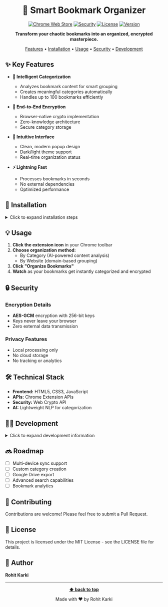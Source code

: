 <div align="center">

# 🔖 Smart Bookmark Organizer

[![Chrome Web Store](https://img.shields.io/badge/Platform-Chrome-blue.svg)]()
[![Security](https://img.shields.io/badge/Security-End--to--End%20Encryption-green.svg)]()
[![License](https://img.shields.io/badge/License-MIT-yellow.svg)]()
[![Version](https://img.shields.io/badge/Version-1.0.0-orange.svg)]()

**Transform your chaotic bookmarks into an organized, encrypted masterpiece.**

[Features](#✨-key-features) • [Installation](#🚀-installation) • [Usage](#💡-usage) • [Security](#🔒-security) • [Development](#👨‍💻-development)


</div>

## ✨ Key Features

- **🤖 Intelligent Categorization**
  - Analyzes bookmark content for smart grouping
  - Creates meaningful categories automatically
  - Handles up to 100 bookmarks efficiently

- **🔐 End-to-End Encryption**
  - Browser-native crypto implementation
  - Zero-knowledge architecture
  - Secure category storage

- **🎯 Intuitive Interface**
  - Clean, modern popup design
  - Dark/light theme support
  - Real-time organization status

- **⚡ Lightning Fast**
  - Processes bookmarks in seconds
  - No external dependencies
  - Optimized performance

## 🚀 Installation

<details>
<summary>Click to expand installation steps</summary>

1. Clone this repository:
   ```bash
   git clone https://github.com/yourusername/smart-bookmark-organizer.git
   ```

2. Open Chrome and navigate to:
   ```
   chrome://extensions
   ```

3. Enable "Developer mode" in the top right

4. Click "Load unpacked" and select the cloned directory

5. The extension icon should appear in your Chrome toolbar

</details>

## 💡 Usage

1. **Click the extension icon** in your Chrome toolbar
2. **Choose organization method:**
   - By Category (AI-powered content analysis)
   - By Website (domain-based grouping)
3. **Click "Organize Bookmarks"**
4. **Watch** as your bookmarks get instantly categorized and encrypted

## 🔒 Security

### Encryption Details

- **AES-GCM** encryption with 256-bit keys
- Keys never leave your browser
- Zero external data transmission

### Privacy Features

- Local processing only
- No cloud storage
- No tracking or analytics

## 🛠️ Technical Stack

- **Frontend:** HTML5, CSS3, JavaScript
- **APIs:** Chrome Extension APIs
- **Security:** Web Crypto API
- **AI:** Lightweight NLP for categorization

## 👨‍💻 Development

<details>
<summary>Click to expand development information</summary>

### Project Structure

```
├── manifest.json     # Extension configuration
├── popup.html       # Extension popup UI
├── popup.js         # Popup logic
├── background.js    # Background processing
└── tests.js         # Unit tests
```

### Running Tests

```javascript
// Open Chrome DevTools and run:
await runTests();
```

</details>

## 🔜 Roadmap

- [ ] Multi-device sync support
- [ ] Custom category creation
- [ ] Google Drive export
- [ ] Advanced search capabilities
- [ ] Bookmark analytics

## 🤝 Contributing

Contributions are welcome! Please feel free to submit a Pull Request.

## 📝 License

This project is licensed under the MIT License - see the LICENSE file for details.

## 👤 Author

**Rohit Karki**

---

<div align="center">

**[⬆ back to top](#-smart-bookmark-organizer)**

Made with ❤️ by Rohit Karki

</div>
